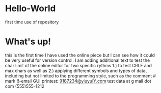 # Hello-World
first time use of repository
# What's up!
this is the first time I have used the online piece but I can see how it could be very useful for version control. I am adding additional text to test the char limit of the online editor for two specific rythms 1.) to test CRLF and max chars as well as 2.) applying different symbols and types of data, including but not limited to the programming style, such as the comment # mark !!-email GUI printest: 9187234@yiuyuiY.com    test data at g mail dot com  (555)555-1212
